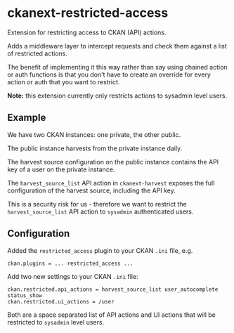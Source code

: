 # ckanext-restricted-access

Extension for restricting access to CKAN (API) actions.

Adds a middleware layer to intercept requests and check them against a list of restricted actions.

The benefit of implementing it this way rather than say using chained action or auth functions is that you don't have to create an override for every action or auth that you want to restrict.

__Note:__ this extension currently only restricts actions to sysadmin level users.

## Example

We have two CKAN instances: one private, the other public.

The public instance harvests from the private instance daily.

The harvest source configuration on the public instance contains the API key of a user on the private instance.

The `harvest_source_list` API action in `ckanext-harvest` exposes the full configuration of the harvest source, including the API key.

This is a security risk for us - therefore we want to restrict the `harvest_source_list` API action to `sysadmin` authenticated users.

 ## Configuration
 
Added the `restricted_access` plugin to your CKAN `.ini` file, e.g.
 
    ckan.plugins = ... restricted_access ...

Add two new settings to your CKAN `.ini` file:

    ckan.restricted.api_actions = harvest_source_list user_autocomplete status_show
    ckan.restricted.ui_actions = /user

Both are a space separated list of API actions and UI actions that will be restricted to `sysadmin` level users.
